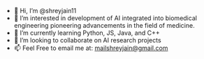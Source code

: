 - 👋 Hi, I’m @shreyjain11
- 👀 I’m interested in development of AI integrated into biomedical engineering pioneering advancements in the field of medicine. 
- 🌱 I’m currently learning Python, JS, Java, and C++
- 💞️ I’m looking to collaborate on AI research projects
- 📫 Feel Free to email me at: mailshreyjain@gmail.com

<!---
shreyjain11/shreyjain11 is a ✨ special ✨ repository because its `README.md` (this file) appears on your GitHub profile.
You can click the Preview link to take a look at your changes.
--->
